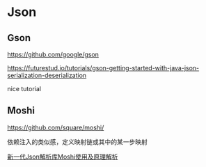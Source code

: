 # Json

## Gson

https://github.com/google/gson

https://futurestud.io/tutorials/gson-getting-started-with-java-json-serialization-deserialization

nice tutorial

## Moshi

https://github.com/square/moshi/

依赖注入的类似感，定义映射链或其中的某一步映射

[新一代Json解析库Moshi使用及原理解析](https://juejin.cn/post/6844903704278073357#heading-35)